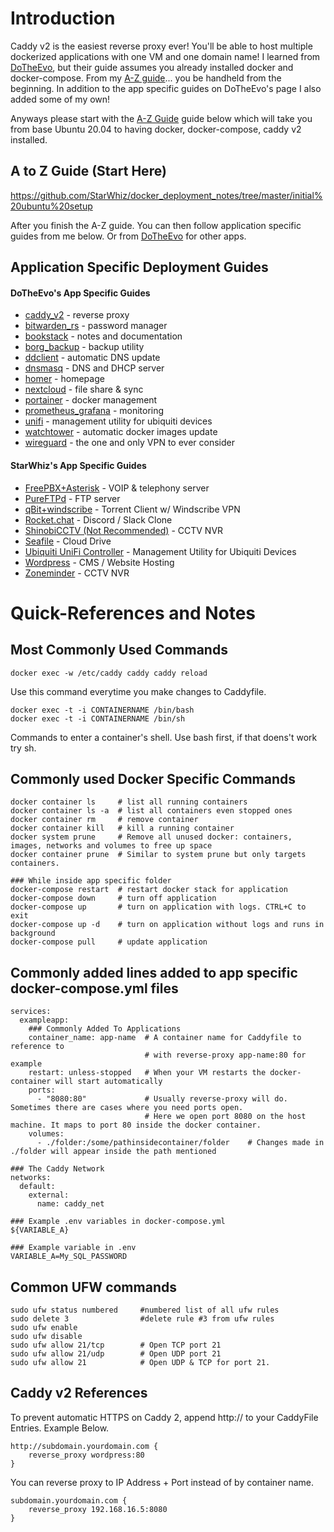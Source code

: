 # Introduction
Caddy v2 is the easiest reverse proxy ever! You'll be able to host multiple dockerized applications with one VM and one domain name! I learned from [DoTheEvo](https://github.com/DoTheEvo/selfhosted-apps-docker/tree/master/caddy_v2), but their guide assumes you already installed docker and docker-compose. From my [A-Z guide](https://github.com/StarWhiz/docker_deployment_notes/tree/master/initial%20ubuntu%20setup)... you be handheld from the beginning. In addition to the app specific guides on DoTheEvo's page I also added some of my own!

Anyways please start with the [A-Z Guide](https://github.com/StarWhiz/docker_deployment_notes/tree/master/initial%20ubuntu%20setup) guide below which will take you from base Ubuntu 20.04 to having docker, docker-compose, caddy v2 installed.

## A to Z Guide (Start Here)
https://github.com/StarWhiz/docker_deployment_notes/tree/master/initial%20ubuntu%20setup

After you finish the A-Z guide. You can then follow application specific guides from me below. Or from [DoTheEvo](https://github.com/DoTheEvo/selfhosted-apps-docker) for other apps.

## Application Specific Deployment Guides

#### DoTheEvo's App Specific Guides
* [caddy_v2](caddy_v2/) - reverse proxy
* [bitwarden_rs](bitwarden_rs/) - password manager
* [bookstack](bookstack/) - notes and documentation
* [borg_backup](borg_backup/) - backup utility
* [ddclient](ddclient/) - automatic DNS update
* [dnsmasq](dnsmasq/) - DNS and DHCP server
* [homer](homer/) - homepage
* [nextcloud](nextcloud/) - file share & sync
* [portainer](portainer/) - docker management
* [prometheus_grafana](prometheus_grafana/) - monitoring
* [unifi](unifi/) - management utility for ubiquiti devices
* [watchtower](watchtower/) - automatic docker images update
* [wireguard](wireguard/) - the one and only VPN to ever consider


#### StarWhiz's App Specific Guides
* [FreePBX+Asterisk](https://github.com/StarWhiz/docker_deployment_notes/tree/master/freepbx-asterisk) - VOIP & telephony server
* [PureFTPd](https://github.com/StarWhiz/docker_deployment_notes/tree/master/pureftpd) - FTP server
* [qBit+windscribe](https://github.com/StarWhiz/docker_deployment_notes/tree/master/qbit-windscribe) - Torrent Client w/ Windscribe VPN
* [Rocket.chat](https://github.com/StarWhiz/docker_deployment_notes/tree/master/rocketchat) - Discord / Slack Clone
* [ShinobiCCTV (Not Recommended)](https://github.com/StarWhiz/docker_deployment_notes/tree/master/shinobi) - CCTV NVR
* [Seafile](https://github.com/StarWhiz/docker_deployment_notes/tree/master/seafile) - Cloud Drive
* [Ubiquiti UniFi Controller](https://github.com/StarWhiz/docker_deployment_notes/tree/master/unifi-controller) - Management Utility for Ubiquiti Devices
* [Wordpress](https://github.com/StarWhiz/docker_deployment_notes/tree/master/wordpress) - CMS / Website Hosting
* [Zoneminder](https://github.com/StarWhiz/docker_deployment_notes/tree/master/zoneminder) - CCTV NVR

# Quick-References and Notes

## Most Commonly Used Commands
```
docker exec -w /etc/caddy caddy caddy reload
```
Use this command everytime you make changes to Caddyfile.

```
docker exec -t -i CONTAINERNAME /bin/bash
docker exec -t -i CONTAINERNAME /bin/sh
```
Commands to enter a container's shell. Use bash first, if that doens't work try sh.

## Commonly used Docker Specific Commands
```
docker container ls     # list all running containers
docker container ls -a  # list all containers even stopped ones
docker container rm     # remove container
docker container kill   # kill a running container
docker system prune     # Remove all unused docker: containers, images, networks and volumes to free up space
docker container prune  # Similar to system prune but only targets containers.

### While inside app specific folder
docker-compose restart  # restart docker stack for application
docker-compose down     # turn off application
docker-compose up       # turn on application with logs. CTRL+C to exit
docker-compose up -d    # turn on application without logs and runs in background
docker-compose pull     # update application
```

## Commonly added lines added to app specific docker-compose.yml files
```
services:
  exampleapp:
    ### Commonly Added To Applications
    container_name: app-name  # A container name for Caddyfile to reference to 
                              # with reverse-proxy app-name:80 for example
    restart: unless-stopped   # When your VM restarts the docker-container will start automatically
    ports:
      - "8080:80"             # Usually reverse-proxy will do. Sometimes there are cases where you need ports open.
                              # Here we open port 8080 on the host machine. It maps to port 80 inside the docker container.
    volumes:
      - ./folder:/some/pathinsidecontainer/folder    # Changes made in ./folder will appear inside the path mentioned

### The Caddy Network
networks:
  default:
    external:
      name: caddy_net
	  
### Example .env variables in docker-compose.yml
${VARIABLE_A}

### Example variable in .env
VARIABLE_A=My_SQL_PASSWORD
```

## Common UFW commands
```
sudo ufw status numbered     #numbered list of all ufw rules
sudo delete 3                #delete rule #3 from ufw rules
sudo ufw enable
sudo ufw disable
sudo ufw allow 21/tcp        # Open TCP port 21
sudo ufw allow 21/udp        # Open UDP port 21
sudo ufw allow 21            # Open UDP & TCP for port 21.
```

## Caddy v2 References
To prevent automatic HTTPS on Caddy 2, append http:// to your CaddyFile Entries. Example Below.
```
http://subdomain.yourdomain.com {
    reverse_proxy wordpress:80
}
```

You can reverse proxy to IP Address + Port instead of by container name.
```
subdomain.yourdomain.com {
    reverse_proxy 192.168.16.5:8080
}
```
